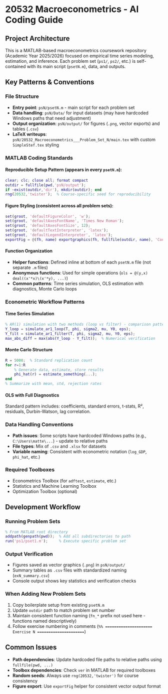 # 20532 Macroeconometrics - AI Coding Guide

## Project Architecture

This is a MATLAB-based macroeconometrics coursework repository (Academic Year 2025/2026) focused on empirical time series modeling, estimation, and inference. Each problem set (`ps1/`, `ps2/`, etc.) is self-contained with its main script (`psetN.m`), data, and outputs.

## Key Patterns & Conventions

### File Structure
- **Entry point**: `psN/psetN.m` - main script for each problem set
- **Data handling**: `psN/Data/` for input datasets (may have hardcoded Windows paths that need adjustment)
- **Output organization**: `psN/output/` for figures (`.png`, vector exports) and tables (`.csv`)
- **LaTeX writeups**: `psN/20532_Macroeconometrics___Problem_Set_N/main.tex` with custom `SimpleStef.tex` styling

### MATLAB Coding Standards

#### Reproducible Setup Pattern (appears in every `psetN.m`):
```matlab
clear; clc; close all; format compact
outdir = fullfile(pwd,'psN/output');
if ~exist(outdir,'dir'), mkdir(outdir); end
rng(20532,'twister');  % Course-specific seed for reproducibility
```

#### Figure Styling (consistent across all problem sets):
```matlab
set(groot, 'defaultFigureColor', 'w');
set(groot, 'defaultAxesFontName', 'Times New Roman');
set(groot, 'defaultAxesFontSize', 12);
set(groot, 'defaultTextInterpreter', 'latex');
set(groot, 'defaultLegendInterpreter', 'latex');
exportFig = @(fh, name) exportgraphics(fh, fullfile(outdir, name), 'ContentType','vector');
```

#### Function Organization
- **Helper functions**: Defined inline at bottom of each `psetN.m` file (not separate `.m` files)
- **Anonymous functions**: Used for simple operations (`ols = @(y,x) deal((x'*x)\(x'*y), ...)`)
- **Common patterns**: Time series simulation, OLS estimation with diagnostics, Monte Carlo loops

### Econometric Workflow Patterns

#### Time Series Simulation
```matlab
% AR(1) simulation with two methods (loop vs filter) - comparison pattern
Y_loop = simulate_ar1_loop(T, phi, sigma2, mu, Y0, eps);
Y_filt = simulate_ar1_filter(T, phi, sigma2, mu, Y0, eps);
max_abs_diff = max(abs(Y_loop - Y_filt));  % Numerical verification
```

#### Monte Carlo Structure
```matlab
R = 5000;  % Standard replication count
for r=1:R
    % Generate data, estimate, store results
    phi_hat(r) = estimate_something(...);
end
% Summarize with mean, std, rejection rates
```

#### OLS with Full Diagnostics
Standard pattern includes: coefficients, standard errors, t-stats, R², residuals, Durbin-Watson, lag correlation.

### Data Handling Conventions

- **Path issues**: Some scripts have hardcoded Windows paths (e.g., `C:\Users\matte\...`) - update to relative paths
- **File types**: Mix of `.csv` and `.xlsx` for datasets
- **Variable naming**: Consistent with econometric notation (`log_GDP`, `phi_hat`, etc.)

### Required Toolboxes
- Econometrics Toolbox (for `adftest`, `estimate`, etc.)
- Statistics and Machine Learning Toolbox
- Optimization Toolbox (optional)

## Development Workflow

### Running Problem Sets
```matlab
% From MATLAB root directory
addpath(genpath(pwd));  % Add all subdirectories to path
run('ps1/pset1.m');     % Execute specific problem set
```

### Output Verification
- Figures saved as vector graphics (`.png`) in `psN/output/`
- Summary tables as `.csv` files with standardized naming (`exN_summary.csv`)
- Console output shows key statistics and verification checks

### When Adding New Problem Sets
1. Copy boilerplate setup from existing `psetN.m`
2. Update `outdir` path to match problem set number
3. Maintain consistent function naming (`fn_*` prefix not used here - functions named descriptively)
4. Follow exercise numbering in comments (`%% ===================== Exercise N =====================`)

## Common Issues
- **Path dependencies**: Update hardcoded file paths to relative paths using `fullfile(pwd, ...)`
- **Toolbox dependencies**: Check `ver` in MATLAB for required toolboxes
- **Random seeds**: Always use `rng(20532,'twister')` for course consistency
- **Figure export**: Use `exportFig` helper for consistent vector output format